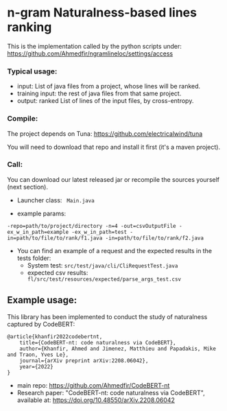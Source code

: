 # n-gram Naturalness-based lines ranking

This is the implementation called by the python scripts under: https://github.com/Ahmedfir/ngramlineloc/settings/access

### Typical usage: 
- input: List of java files from a project, whose lines will be ranked.
- training input: the rest of java files from that same project.
- output: ranked List of lines of the input files, by cross-entropy.

### Compile:

The project depends on Tuna: https://github.com/electricalwind/tuna

You will need to download that repo and install it first (it's a maven project).

### Call:

You can download our latest released jar or recompile the sources yourself (next section).

- Launcher class:
  `
  Main.java`

- example params:

`
-repo=path/to/project/directory
-n=4
-out=csvOutputFile
-ex_w_in_path=example
-ex_w_in_path=test
-in=path/to/file/to/rank/f1.java
-in=path/to/file/to/rank/f2.java
`

- You can find an example of a request and the expected results in the tests folder:
    - System test:
      `
      src/test/java/cli/CliRequestTest.java
      `
    - expected csv results:
      `
      fl/src/test/resources/expected/parse_args_test.csv`



## Example usage:
This library has been implemented to conduct the study of naturalness captured by CodeBERT:

    @article{khanfir2022codebertnt,
        title={CodeBERT-nt: code naturalness via CodeBERT},
        author={Khanfir, Ahmed and Jimenez, Matthieu and Papadakis, Mike and Traon, Yves Le},
        journal={arXiv preprint arXiv:2208.06042},
        year={2022}
    }
- main repo: https://github.com/Ahmedfir/CodeBERT-nt
- Research paper: "CodeBERT-nt: code naturalness via CodeBERT", 
  available at: https://doi.org/10.48550/arXiv.2208.06042

